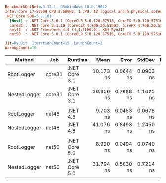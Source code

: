 ``` ini

BenchmarkDotNet=v0.12.1, OS=Windows 10.0.19042
Intel Core i7-9750H CPU 2.60GHz, 1 CPU, 12 logical and 6 physical cores
.NET Core SDK=5.0.101
  [Host] : .NET Core 5.0.1 (CoreCLR 5.0.120.57516, CoreFX 5.0.120.57516), X64 RyuJIT
  core31 : .NET Core 3.1.10 (CoreCLR 4.700.20.51601, CoreFX 4.700.20.51901), X64 RyuJIT
  net48  : .NET Framework 4.8 (4.8.4300.0), X64 RyuJIT
  net50  : .NET Core 5.0.1 (CoreCLR 5.0.120.57516, CoreFX 5.0.120.57516), X64 RyuJIT

Jit=RyuJit  IterationCount=15  LaunchCount=2  
WarmupCount=10  

```
|       Method |    Job |       Runtime |      Mean |     Error |    StdDev | Ratio | RatioSD |
|------------- |------- |-------------- |----------:|----------:|----------:|------:|--------:|
|   RootLogger | core31 | .NET Core 3.1 | 10.173 ns | 0.0644 ns | 0.0903 ns |  1.00 |    0.00 |
| NestedLogger | core31 | .NET Core 3.1 | 36.856 ns | 0.7688 ns | 1.1025 ns |  3.62 |    0.12 |
|              |        |               |           |           |           |       |         |
|   RootLogger |  net48 |      .NET 4.8 |  9.703 ns | 0.0453 ns | 0.0678 ns |  1.00 |    0.00 |
| NestedLogger |  net48 |      .NET 4.8 | 41.076 ns | 0.8493 ns | 1.2450 ns |  4.23 |    0.12 |
|              |        |               |           |           |           |       |         |
|   RootLogger |  net50 | .NET Core 5.0 |  8.920 ns | 0.0494 ns | 0.0740 ns |  1.00 |    0.00 |
| NestedLogger |  net50 | .NET Core 5.0 | 31.794 ns | 0.5030 ns | 0.7214 ns |  3.56 |    0.09 |

